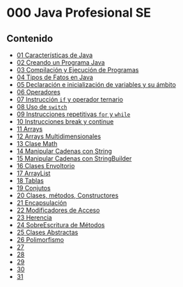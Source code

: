 # 000 Java Profesional SE

## Contenido
   * [01 Características de Java]()
   * [02 Creando un Programa Java]()
   * [03 Compilación y Ejecución de Programas]()
   * [04 Tipos de Fatos en Java]()
   * [05 Declaración e inicialización de variables y su ámbito]()
   * [06 Operadores]()
   * [07 Instrucción `if` y operador ternario]()
   * [08 Uso de `switch`]()
   * [09 Instrucciones repetitivas `for` y `while`]()
   * [10 Instrucciones break y continue]()
   * [11 Arrays]()
   * [12 Arrays Multidimensionales]()
   * [13 Clase Math]()
   * [14 Manipular Cadenas con String]()
   * [15 Manipular Cadenas con StringBuilder]()
   * [16 Clases Envoltorio]()
   * [17 ArrayList]()
   * [18 Tablas]()
   * [19 Conjutos]()
   * [20 Clases, métodos, Constructores]()
   * [21 Encapsulación]()
   * [22 Modificadores de Acceso]()
   * [23 Herencia]()
   * [24 SobreEscritura de Métodos ]()
   * [25 Clases Abstractas]()
   * [26 Polimorfismo]()
   * [27 ]()
   * [28 ]()
   * [29 ]()
   * [30 ]()
   * [31 ]()
